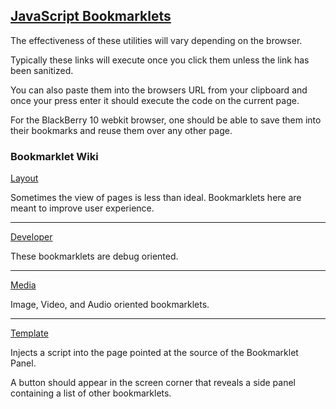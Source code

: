 ## [JavaScript Bookmarklets](https://autoraidapi.github.io/bookmarklets/)

The effectiveness of these utilities will vary depending on the browser. 

Typically these links will execute once you click them unless the link has been sanitized. 

You can also paste them into the browsers URL from your clipboard and once your press enter it should execute the code on the current page.

For the BlackBerry 10 webkit browser, one should be able to save them into their bookmarks and reuse them over any other page.

### Bookmarklet Wiki

[Layout](https://github.com/Autoraidapi/bookmarklets/wiki/Layout)

Sometimes the view of pages is less than ideal. Bookmarklets here are meant to improve user experience.

---

[Developer](https://github.com/Autoraidapi/bookmarklets/wiki/Developer)

These bookmarklets are debug oriented.

---

[Media](https://github.com/Autoraidapi/bookmarklets/wiki/Media)

Image, Video, and Audio oriented bookmarklets.

---

[Template](https://github.com/Autoraidapi/bookmarklets/wiki/Template)

Injects a script into the page pointed at the source of the Bookmarklet Panel.

A button should appear in the screen corner that reveals a side panel containing a list of other bookmarklets.
